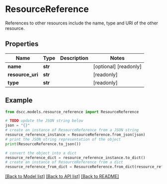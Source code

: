 # ResourceReference

References to other resources include the name, type and URI of the other resource.

## Properties

Name | Type | Description | Notes
------------ | ------------- | ------------- | -------------
**name** | **str** |  | [optional] [readonly] 
**resource_uri** | **str** |  | [readonly] 
**type** | **str** |  | [readonly] 

## Example

```python
from dscc.models.resource_reference import ResourceReference

# TODO update the JSON string below
json = "{}"
# create an instance of ResourceReference from a JSON string
resource_reference_instance = ResourceReference.from_json(json)
# print the JSON string representation of the object
print(ResourceReference.to_json())

# convert the object into a dict
resource_reference_dict = resource_reference_instance.to_dict()
# create an instance of ResourceReference from a dict
resource_reference_from_dict = ResourceReference.from_dict(resource_reference_dict)
```
[[Back to Model list]](../README.md#documentation-for-models) [[Back to API list]](../README.md#documentation-for-api-endpoints) [[Back to README]](../README.md)


